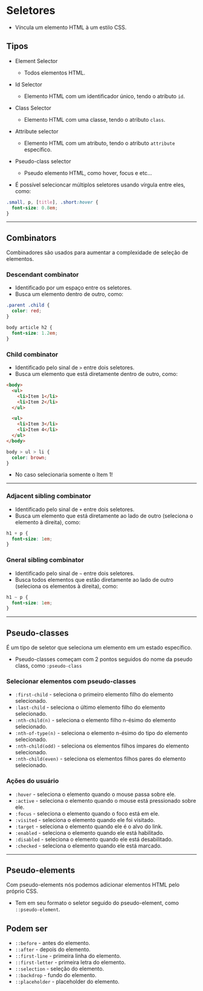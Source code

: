 # Seletores

- Víncula um elemento HTML à um estilo CSS.

## Tipos

- Element Selector
  - Todos elementos HTML.
- Id Selector
  - Elemento HTML com um identificador único, tendo o atributo `id`.
- Class Selector
  - Elemento HTML com uma classe, tendo o atributo `class`.
- Attribute selector
  - Elemento HTML com um atributo, tendo o atributo `attribute` específico.
- Pseudo-class selector
  - Pseudo elemento HTML, como hover, focus e etc...

- É possível selecioncar múltiplos seletores usando vírgula entre eles, como:

```css
.small, p, [title], .short:hover {
  font-size: 0.8em;
}

```

------------

## Combinators

Combinadores são usados para aumentar a complexidade de seleção de elementos.

### Descendant combinator

- Identificado por um espaço entre os seletores.
- Busca um elemento dentro de outro, como:

```css
.parent .child {
  color: red;
}

body article h2 {
  font-size: 1.2em;
}
```

### Child combinator

- Identificado pelo sinal de `>` entre dois seletores.
- Busca um elemento que está diretamente dentro de outro, como:

```html
<body>
  <ul>
    <li>Item 1</li>
    <li>Item 2</li>
  </ul>

  <ul>
    <li>Item 3</li>
    <li>Item 4</li>
  </ul>
</body>
```

```css
body > ul > li {
  color: brown;
}
```

- No caso selecionaria somente o Item 1!

--------------

### Adjacent sibling combinator

- Identificado pelo sinal de `+` entre dois seletores.
- Busca um elemento que está diretamente ao lado de outro (seleciona o elemento à direita), como:

```css
h1 + p {
  font-size: 1em;
}
```

### Gneral sibling combinator

- Identificado pelo sinal de `~` entre dois seletores.
- Busca todos elementos que estão diretamente ao lado de outro (seleciona os elementos à direita), como:

```css
h1 ~ p {
  font-size: 1em;
}
```

-----------------

## Pseudo-classes

É um tipo de seletor que seleciona um elemento em um estado específico.

- Pseudo-classes começam com 2 pontos seguidos do nome da pseudo class, como `:pseudo-class`

### Selecionar elementos com pseudo-classes

- `:first-child` - seleciona o primeiro elemento filho do elemento selecionado.
- `:last-child` - seleciona o último elemento filho do elemento selecionado.
- `:nth-child(n)` - seleciona o elemento filho n-ésimo do elemento selecionado.
- `:nth-of-type(n)` - seleciona o elemento n-ésimo do tipo do elemento selecionado.
- `:nth-child(odd)` - seleciona os elementos filhos ímpares do elemento selecionado.
- `:nth-child(even)` - seleciona os elementos filhos pares do elemento selecionado.

### Ações do usuário

- `:hover` - seleciona o elemento quando o mouse passa sobre ele.
- `:active` - seleciona o elemento quando o mouse está pressionado sobre ele.
- `:focus` - seleciona o elemento quando o foco está em ele.
- `:visited` - seleciona o elemento quando ele foi visitado.
- `:target` - seleciona o elemento quando ele é o alvo do link.
- `:enabled` - seleciona o elemento quando ele está habilitado.
- `:disabled` - seleciona o elemento quando ele está desabilitado.
- `:checked` - seleciona o elemento quando ele está marcado.

-----------------

## Pseudo-elements

Com pseudo-elements nós podemos adicionar elementos HTML pelo próprio CSS.

- Tem em seu formato o seletor seguido do pseudo-element, como `::pseudo-element`.

## Podem ser

- `::before` - antes do elemento.
- `::after` - depois do elemento.
- `::first-line` - primeira linha do elemento.
- `::first-letter` - primeira letra do elemento.
- `::selection` - seleção do elemento.
- `::backdrop` - fundo do elemento.
- `::placeholder` - placeholder do elemento.
